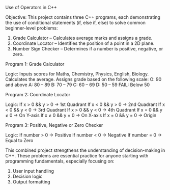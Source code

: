 Use of Operators in C++

Objective:
This project contains three C++ programs, each demonstrating the use of conditional statements (if, else if, else) to solve common beginner-level problems:
1. Grade Calculator – Calculates average marks and assigns a grade.
2. Coordinate Locator – Identifies the position of a point in a 2D plane.
3. Number Sign Checker – Determines if a number is positive, negative, or zero.

Program 1: Grade Calculator

Logic:
Inputs scores for Maths, Chemistry, Physics, English, Biology.
Calculates the average.
Assigns grade based on the following scale:
O: 90 and above
A: 80 – 89
B: 70 – 79
C: 60 – 69
D: 50 – 59
FAIL: Below 50

Program 2: Coordinate Locator

Logic:
If x > 0 && y > 0 → 1st Quadrant
If x < 0 && y > 0 → 2nd Quadrant
If x < 0 && y < 0 → 3rd Quadrant
If x > 0 && y < 0 → 4th Quadrant
If x = 0 && y ≠ 0 → On Y-axis
If x ≠ 0 && y = 0 → On X-axis
If x = 0 && y = 0 → Origin

Program 3: Positive, Negative or Zero Checker

Logic:
If number > 0 → Positive
If number < 0 → Negative
If number = 0 → Equal to Zero

This combined project strengthens the understanding of decision-making in C++. These problems are essential practice for anyone starting with programming fundamentals, especially focusing on:
1. User input handling
2. Decision logic
3. Output formatting
